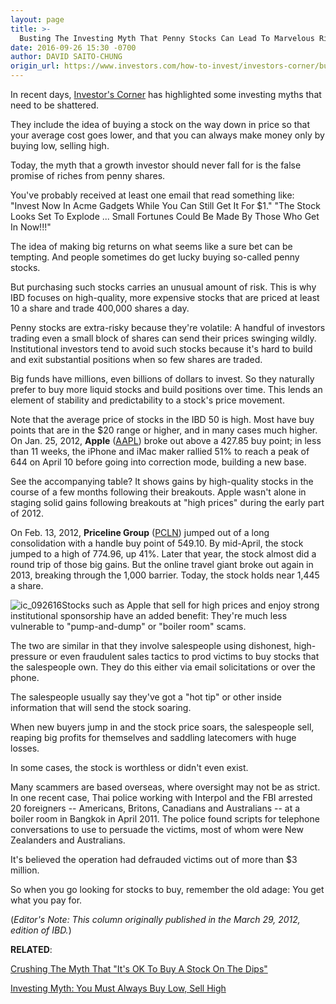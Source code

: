 ```yaml
---
layout: page
title: >-
  Busting The Investing Myth That Penny Stocks Can Lead To Marvelous Riches
date: 2016-09-26 15:30 -0700
author: DAVID SAITO-CHUNG
origin_url: https://www.investors.com/how-to-invest/investors-corner/busting-the-investing-myth-that-penny-stocks-can-lead-to-marvelous-riches/
---
```


In recent days, [Investor's Corner](https://www.investors.com/category/how-to-invest/investors-corner/) has highlighted some investing myths that need to be shattered.

They include the idea of buying a stock on the way down in price so that your average cost goes lower, and that you can always make money only by buying low, selling high.

Today, the myth that a growth investor should never fall for is the false promise of riches from penny shares.

You've probably received at least one email that read something like: "Invest Now In Acme Gadgets While You Can Still Get It For \$1." "The Stock Looks Set To Explode ... Small Fortunes Could Be Made By Those Who Get In Now!!!"

The idea of making big returns on what seems like a sure bet can be tempting. And people sometimes do get lucky buying so-called penny stocks.

But purchasing such stocks carries an unusual amount of risk. This is why IBD focuses on high-quality, more expensive stocks that are priced at least 10 a share and trade 400,000 shares a day.

Penny stocks are extra-risky because they're volatile: A handful of investors trading even a small block of shares can send their prices swinging wildly. Institutional investors tend to avoid such stocks because it's hard to build and exit substantial positions when so few shares are traded.

Big funds have millions, even billions of dollars to invest. So they naturally prefer to buy more liquid stocks and build positions over time. This lends an element of stability and predictability to a stock's price movement.

Note that the average price of stocks in the IBD 50 is high. Most have buy points that are in the \$20 range or higher, and in many cases much higher. On Jan. 25, 2012, **Apple** ([AAPL](https://research.investors.com/quote.aspx?symbol=AAPL)) broke out above a 427.85 buy point; in less than 11 weeks, the iPhone and iMac maker rallied 51% to reach a peak of 644 on April 10 before going into correction mode, building a new base.

See the accompanying table? It shows gains by high-quality stocks in the course of a few months following their breakouts. Apple wasn't alone in staging solid gains following breakouts at "high prices" during the early part of 2012.

On Feb. 13, 2012, **Priceline Group** ([PCLN](https://research.investors.com/quote.aspx?symbol=PCLN)) jumped out of a long consolidation with a handle buy point of 549.10. By mid-April, the stock jumped to a high of 774.96, up 41%. Later that year, the stock almost did a round trip of those big gains. But the online travel giant broke out again in 2013, breaking through the 1,000 barrier. Today, the stock holds near 1,445 a share.

![ic_092616](https://www.investors.com/wp-content/uploads/2016/09/IC_092616-251x300.jpg)Stocks such as Apple that sell for high prices and enjoy strong institutional sponsorship have an added benefit: They're much less vulnerable to "pump-and-dump" or "boiler room" scams.

The two are similar in that they involve salespeople using dishonest, high-pressure or even fraudulent sales tactics to prod victims to buy stocks that the salespeople own. They do this either via email solicitations or over the phone.

The salespeople usually say they've got a "hot tip" or other inside information that will send the stock soaring.

When new buyers jump in and the stock price soars, the salespeople sell, reaping big profits for themselves and saddling latecomers with huge losses.

In some cases, the stock is worthless or didn't even exist.

Many scammers are based overseas, where oversight may not be as strict. In one recent case, Thai police working with Interpol and the FBI arrested 20 foreigners -- Americans, Britons, Canadians and Australians -- at a boiler room in Bangkok in April 2011. The police found scripts for telephone conversations to use to persuade the victims, most of whom were New Zealanders and Australians.

It's believed the operation had defrauded victims out of more than \$3 million.

So when you go looking for stocks to buy, remember the old adage: You get what you pay for.

(_Editor's Note: This column originally published in the March 29, 2012, edition of IBD._)

**RELATED**:

[Crushing The Myth That "It's OK To Buy A Stock On The Dips"](https://www.investors.com/how-to-invest/investors-corner/crushing-the-investing-myth-of-its-ok-to-buy-on-the-dips/)

[Investing Myth: You Must Always Buy Low, Sell High](https://www.investors.com/how-to-invest/investors-corner/busting-the-investing-myth-that-you-must-always-buy-low-in-stocks/)
